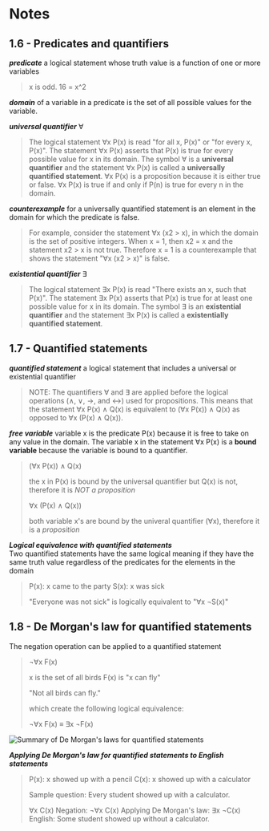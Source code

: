# Notes

## 1.6 - Predicates and quantifiers

**_predicate_** a logical statement whose truth value is a function of one or more variables

> x is odd.
> 16 = x^2

**_domain_** of a variable in a predicate is the set of all possible values for the variable.

**_universal quantifier_** ∀

> The logical statement ∀x P(x) is read "for all x, P(x)" or "for every x, P(x)".
> The statement ∀x P(x) asserts that P(x) is true for every possible value for x in its domain.
> The symbol ∀ is a **universal quantifier** and the statement ∀x P(x) is called a **universally quantified statement**.
> ∀x P(x) is a proposition because it is either true or false. ∀x P(x) is true if and only if P(n) is true for every n in the domain.

**_counterexample_** for a universally quantified statement is an element in the domain for which the predicate is false.

> For example, consider the statement ∀x (x2 > x), in which the domain is the set of positive integers.
> When x = 1, then x2 = x and the statement x2 > x is not true.
> Therefore x = 1 is a counterexample that shows the statement "∀x (x2 > x)" is false.

**_existential quantifier_** ∃

> The logical statement ∃x P(x) is read "There exists an x, such that P(x)".
> The statement ∃x P(x) asserts that P(x) is true for at least one possible value for x in its domain.
> The symbol ∃ is an **existential quantifier** and the statement ∃x P(x) is called a **existentially quantified statement**.

## 1.7 - Quantified statements

**_quantified statement_** a logical statement that includes a universal or existential quantifier

> NOTE: The quantifiers ∀ and ∃ are applied before the logical operations (∧, ∨, →, and ↔) used for propositions. This means that the statement ∀x P(x) ∧ Q(x) is equivalent to (∀x P(x)) ∧ Q(x) as opposed to ∀x (P(x) ∧ Q(x)).

**_free variable_** variable x is the predicate P(x) because it is free to take on any value in the domain. The variable x in the statement ∀x P(x) is a **bound variable** because the variable is bound to a quantifier.

> (∀x P(x)) ∧ Q(x)
>
> the x in P(x) is bound by the universal quantifier but Q(x) is not, therefore it is _NOT a proposition_
>
> ∀x (P(x) ∧ Q(x))
>
> both variable x's are bound by the univeral quantifier (∀x), therefore it is a _proposition_

**_Logical equivalence with quantified statements_** \
Two quantified statements have the same logical meaning if they have the same truth value regardless of the predicates for the elements in the domain

> P(x): x came to the party
> S(x): x was sick
>
> "Everyone was not sick" is logically equivalent to "∀x ¬S(x)"

## 1.8 - De Morgan's law for quantified statements

The negation operation can be applied to a quantified statement

> ¬∀x F(x)
>
> x is the set of all birds
> F(x) is "x can fly"
>
> "Not all birds can fly."
>
> which create the following logical equivalence:
>
> ¬∀x F(x) ≡ ∃x ¬F(x)

![Summary of De Morgan's laws for quantified statements](./Table-1.5.1.png)

**_Applying De Morgan's law for quantified statements to English statements_**

> P(x): x showed up with a pencil
> C(x): x showed up with a calculator
>
> Sample question: Every student showed up with a calculator.
>
> ∀x C(x)
> Negation: ¬∀x C(x)
> Applying De Morgan's law: ∃x ¬C(x)
> English: Some student showed up without a calculator.

